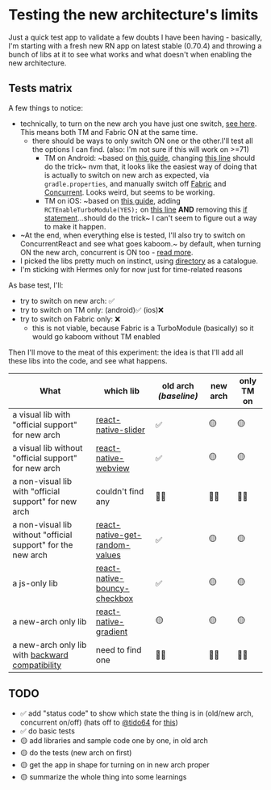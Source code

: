 # Testing the new architecture's limits

Just a quick test app to validate a few doubts I have been having - basically, I'm starting with a fresh new RN app on latest stable (0.70.4) and throwing a bunch of libs at it to see what works and what doesn't when enabling the new architecture.

## Tests matrix

A few things to notice:

- technically, to turn on the new arch you have just one switch, [see here](https://reactnative.dev/docs/next/the-new-architecture/use-app-template#enable-the-new-architecture). This means both TM and Fabric ON at the same time.
  - there should be ways to only switch ON one or the other.I'll test all the options I can find. (also: I'm not sure if this will work on >=71)
    - TM on Android: ~based on [this guide](https://reactnative.dev/docs/new-architecture-app-modules-android#6-enable-the-useturbomodules-flag-in-your-application-oncreate), changing [this line](https://github.com/kelset/react-native-new-arch-limits/blob/main/android/app/src/main/java/com/testnewarchmatrix/MainApplication.java#L56) should do the trick~ nvm that, it looks like the easiest way of doing that is actually to switch on new arch as expected, via `gradle.properties`, and manually switch off [Fabric](https://github.com/kelset/react-native-new-arch-limits/blob/main/android/app/src/main/java/com/testnewarchmatrix/MainActivity.java#L37) and [Concurrent](https://github.com/kelset/react-native-new-arch-limits/blob/main/android/app/src/main/java/com/testnewarchmatrix/MainActivity.java#L45). Looks weird, but seems to be working.
    - TM on iOS: ~based on [this guide](https://reactnative.dev/docs/new-architecture-app-modules-ios#3-enable-turbo-native-module-system), adding `RCTEnableTurboModule(YES);` on [this line](https://github.com/kelset/react-native-new-arch-limits/blob/main/ios/TestNewArchMatrix/AppDelegate.mm#L34) **AND** removing this [if statement](https://github.com/kelset/react-native-new-arch-limits/blob/main/ios/TestNewArchMatrix/AppDelegate.mm#L94)...should do the trick~ I can't seem to figure out a way to make it happen.
- ~At the end, when everything else is tested, I'll also try to switch on ConcurrentReact and see what goes kaboom.~ by default, when turning ON the new arch, concurrent is ON too - [read more](https://reactnative.dev/docs/next/react-18-and-react-native#react-18-enabled-by-default).
- I picked the libs pretty much on instinct, using [directory](https://reactnative.directory/) as a catalogue.
- I'm sticking with Hermes only for now just for time-related reasons

As base test, I'll:

- try to switch on new arch: ✅
- try to switch on TM only: (android)✅ (ios)❌
- try to switch on Fabric only: ❌
  - this is not viable, because Fabric is a TurboModule (basically) so it would go kaboom without TM enabled

Then I'll move to the meat of this experiment: the idea is that I'll add all these libs into the code, and see what happens.

| What                                                                                                                        | which lib                                                                                  | old arch _(baseline)_ | new arch | only TM on |
| --------------------------------------------------------------------------------------------------------------------------- | ------------------------------------------------------------------------------------------ | --------------------- | -------- | ---------- |
| a visual lib with "official support" for new arch                                                                           | [react-native-slider](https://github.com/callstack/react-native-slider)                    | ✅                    | 🟡       | 🟡         |
| a visual lib without "official support" for new arch                                                                        | [react-native-webview](https://github.com/react-native-webview/react-native-webview)       | ✅                    | 🟡       | 🟡         |
| a non-visual lib with "official support" for new arch                                                                       | couldn't find any                                                                          | 🤷‍♂️                    | 🤷‍♂️       | 🤷‍♂️         |
| a non-visual lib without "official support" for the new arch                                                                | [react-native-get-random-values](https://github.com/LinusU/react-native-get-random-values) | ✅                    | 🟡       | 🟡         |
| a js-only lib                                                                                                               | [react-native-bouncy-checkbox](https://github.com/WrathChaos/react-native-bouncy-checkbox) | ✅                    | 🟡       | 🟡         |
| a new-arch only lib                                                                                                         | [react-native-gradient](https://github.com/FyndX/react-native-gradient)                    | 🟡                    | 🟡       | 🟡         |
| a new-arch only lib with [backward compatibility](https://reactnative.dev/docs/the-new-architecture/backward-compatibility) | need to find one                                                                           | 🤷‍♂️                    | 🤷‍♂️       | 🤷‍♂️         |

## TODO

- ✅ add "status code" to show which state the thing is in (old/new arch, concurrent on/off) (hats off to [@tido64](https://github.com/tido64) for [this](https://github.com/microsoft/react-native-test-app/blob/trunk/example/App.js#L159-L169))
- ✅ do basic tests
- 🟡 add libraries and sample code one by one, in old arch
- 🟡 do the tests (new arch on first)
- 🟡 get the app in shape for turning on in new arch proper
- 🟡 summarize the whole thing into some learnings
